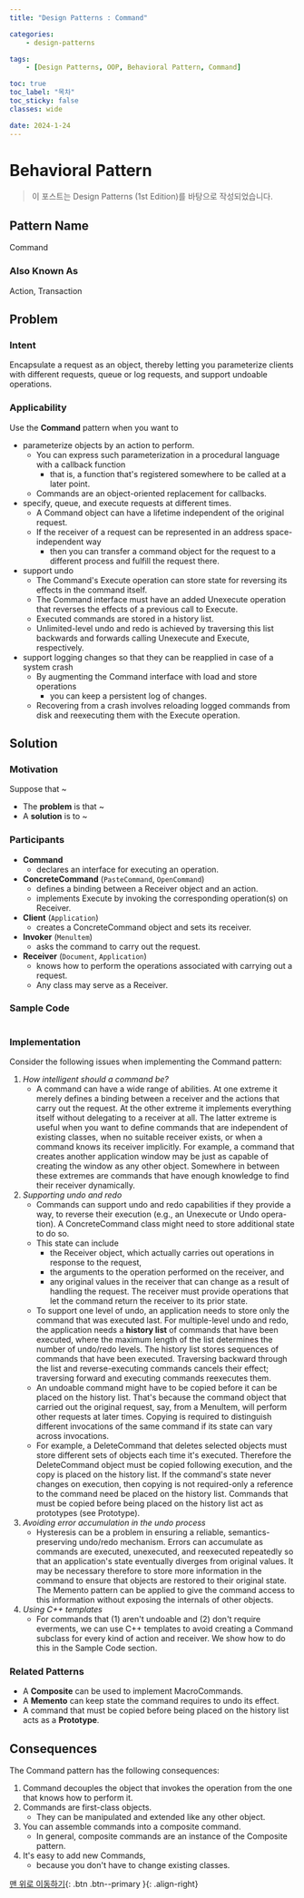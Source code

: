 ```yaml
---
title: "Design Patterns : Command"

categories:
    - design-patterns

tags:
    - [Design Patterns, OOP, Behavioral Pattern, Command]

toc: true
toc_label: "목차"
toc_sticky: false
classes: wide

date: 2024-1-24
---
```


# Behavioral Pattern

> 이 포스트는 Design Patterns (1st Edition)를 바탕으로 작성되었습니다.

## Pattern Name
Command

### Also Known As
Action, Transaction


## Problem

### Intent
Encapsulate a request as an object, thereby letting you parameterize clients with different requests, queue or log requests, and support undoable operations.

### Applicability
Use the **Command** pattern when you want to
- parameterize objects by an action to perform.
    * You can express such parameterization in a procedural language with a callback function
        + that is, a function that's registered somewhere to be called at a later point.
    * Commands are an object-oriented replacement for callbacks.
- specify, queue, and execute requests at different times.
    * A Command object can have a lifetime independent of the original request.
    * If the receiver of a request can be represented in an address space-independent way
        + then you can transfer a command object for the request to a different process and fulfill the request there.
- support undo
    * The Command's Execute operation can store state for reversing its effects in the command itself.
    * The Command interface must have an added Unexecute operation that reverses the effects of a previous call to Execute.
    * Executed commands are stored in a history list.
    * Unlimited-level undo and redo is achieved by traversing this list backwards and forwards calling Unexecute and Execute, respectively.
- support logging changes so that they can be reapplied in case of a system crash
    * By augmenting the Command interface with load and store operations
        + you can keep a persistent log of changes.
    * Recovering from a crash involves reloading logged commands from disk and reexecuting them with the Execute operation.


## Solution

### Motivation
Suppose that ~
- The **problem** is that ~
- A **solution** is to ~

### Participants
- **Command**
    * declares an interface for executing an operation.
- **ConcreteCommand** (`PasteCommand`, `OpenCommand`)
    * defines a binding between a Receiver object and an action.
    * implements Execute by invoking the corresponding operation(s) on Receiver.
- **Client** (`Application`)
    * creates a ConcreteCommand object and sets its receiver.
- **Invoker** (`Menultem`)
    * asks the command to carry out the request.
- **Receiver** (`Document`, `Application`)
    * knows how to perform the operations associated with carrying out a request.
    * Any class may serve as a Receiver.

### Sample Code
```c++

```

### Implementation
Consider the following issues when implementing the Command pattern:
1. *How intelligent should a command be?*
    * A command can have a wide range of abilities. At one extreme it merely defines a binding between a receiver and the actions that carry out the request. At the other extreme it implements everything itself without delegating to a receiver at all. The latter extreme is useful when you want to define commands that are independent of existing classes, when no suitable receiver exists, or when a command knows its receiver implicitly. For example, a command that creates another application window may be just as capable of creating the window as any other object. Somewhere in between these extremes are commands that have enough knowledge to find their receiver dynamically.
2. *Supporting undo and redo*
    * Commands can support undo and redo capabilities if they provide a way, to reverse their execution (e.g., an Unexecute or Undo opera-tion). A ConcreteCommand class might need to store additional state to do so.
    * This state can include
        + the Receiver object, which actually carries out operations in response to the request,
        + the arguments to the operation performed on the receiver, and
        + any original values in the receiver that can change as a result of handling the request. The receiver must provide operations that let the command return the receiver to its prior state.
    * To support one level of undo, an application needs to store only the command that was executed last. For multiple-level undo and redo, the application needs a **history list** of commands that have been executed, where the maximum length of the list determines the number of undo/redo levels. The history list stores sequences of commands that have been executed. Traversing backward through the list and reverse-executing commands cancels their effect; traversing forward and executing commands reexecutes them.
    * An undoable command might have to be copied before it can be placed on the history list. That's because the command object that carried out the original request, say, from a Menultem, will perform other requests at later times. Copying is required to distinguish different invocations of the same command if its state can vary across invocations.
    * For example, a DeleteCommand that deletes selected objects must store different sets of objects each time it's executed. Therefore the DeleteCommand object must be copied following execution, and the copy is placed on the history list. If the command's state never changes on execution, then copying is not required-only a reference to the command need be placed on the history list. Commands that must be copied before being placed on the history list act as prototypes (see Prototype).
3. *Avoiding error accumulation in the undo process*
    * Hysteresis can be a problem in ensuring a reliable, semantics-preserving undo/redo mechanism. Errors can accumulate as commands are executed, unexecuted, and reexecuted repeatedly so that an application's state eventually diverges from original values. It may be necessary therefore to store more information in the command to ensure that objects are restored to their original state. The Memento pattern can be applied to give the command access to this information without exposing the internals of other objects.
4. *Using C++ templates*
    * For commands that (1) aren't undoable and (2) don't require everments, we can use C++ templates to avoid creating a Command subclass for every kind of action and receiver. We show how to do this in the Sample Code section.

### Related Patterns
- A **Composite** can be used to implement MacroCommands.
- A **Memento** can keep state the command requires to undo its effect.
- A command that must be copied before being placed on the history list acts as a **Prototype**.


## Consequences
The Command pattern has the following consequences:
1. Command decouples the object that invokes the operation from the one that knows how to perform it.
2. Commands are first-class objects.
    * They can be manipulated and extended like any other object.
3. You can assemble commands into a composite command. 
    * In general, composite commands are an instance of the Composite pattern.
4. It's easy to add new Commands,
    * because you don't have to change existing classes.


[맨 위로 이동하기](#){: .btn .btn--primary }{: .align-right}